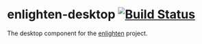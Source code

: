 enlighten-desktop [![Build Status](https://travis-ci.org/arron-h/enlighten-desktop.svg?branch=master)](https://travis-ci.org/arron-h/enlighten-desktop)
=================

The desktop component for the [enlighten](https://github.com/arron-h/enlighten) project.
